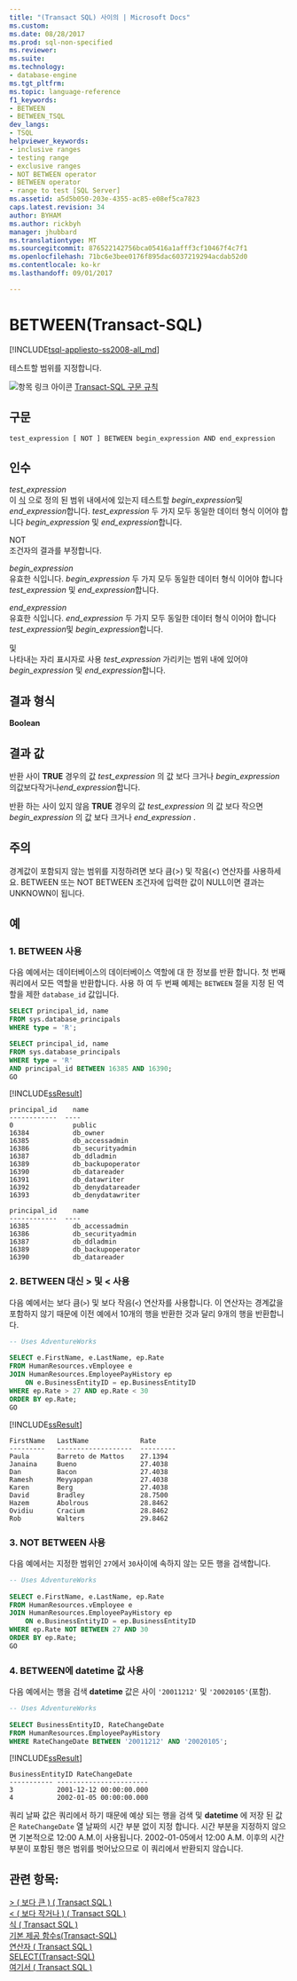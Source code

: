 ```yaml
---
title: "(Transact SQL) 사이의 | Microsoft Docs"
ms.custom: 
ms.date: 08/28/2017
ms.prod: sql-non-specified
ms.reviewer: 
ms.suite: 
ms.technology:
- database-engine
ms.tgt_pltfrm: 
ms.topic: language-reference
f1_keywords:
- BETWEEN
- BETWEEN_TSQL
dev_langs:
- TSQL
helpviewer_keywords:
- inclusive ranges
- testing range
- exclusive ranges
- NOT BETWEEN operator
- BETWEEN operator
- range to test [SQL Server]
ms.assetid: a5d5b050-203e-4355-ac85-e08ef5ca7823
caps.latest.revision: 34
author: BYHAM
ms.author: rickbyh
manager: jhubbard
ms.translationtype: MT
ms.sourcegitcommit: 876522142756bca05416a1afff3cf10467f4c7f1
ms.openlocfilehash: 71bc6e3bee0176f895dac6037219294acdab52d0
ms.contentlocale: ko-kr
ms.lasthandoff: 09/01/2017

---
```

# <a name="between-transact-sql"></a>BETWEEN(Transact-SQL)
[!INCLUDE[tsql-appliesto-ss2008-all_md](../../includes/tsql-appliesto-ss2008-all-md.md)]

  테스트할 범위를 지정합니다.  
  
 ![항목 링크 아이콘](../../database-engine/configure-windows/media/topic-link.gif "항목 링크 아이콘") [Transact-SQL 구문 규칙](../../t-sql/language-elements/transact-sql-syntax-conventions-transact-sql.md)  
  
## <a name="syntax"></a>구문  
  
```  
test_expression [ NOT ] BETWEEN begin_expression AND end_expression  
```  
  
## <a name="arguments"></a>인수  
 *test_expression*  
 이 [식](../../t-sql/language-elements/expressions-transact-sql.md) 으로 정의 된 범위 내에서에 있는지 테스트할 *begin_expression*및 *end_expression*합니다. *test_expression* 두 가지 모두 동일한 데이터 형식 이어야 합니다 *begin_expression* 및 *end_expression*합니다.  
  
 NOT  
 조건자의 결과를 부정합니다.  
  
 *begin_expression*  
 유효한 식입니다. *begin_expression* 두 가지 모두 동일한 데이터 형식 이어야 합니다 *test_expression* 및 *end_expression*합니다.  
  
 *end_expression*  
 유효한 식입니다. *end_expression* 두 가지 모두 동일한 데이터 형식 이어야 합니다 *test_expression*및 *begin_expression*합니다.  
  
 및  
 나타내는 자리 표시자로 사용 *test_expression* 가리키는 범위 내에 있어야 *begin_expression* 및 *end_expression*합니다.  
  
## <a name="result-types"></a>결과 형식  
 **Boolean**  
  
## <a name="result-value"></a>결과 값  
 반환 사이 **TRUE** 경우의 값 *test_expression* 의 값 보다 크거나 *begin_expression* 의값보다작거나*end_expression*합니다.  
  
 반환 하는 사이 있지 않음 **TRUE** 경우의 값 *test_expression* 의 값 보다 작으면 *begin_expression* 의 값 보다 크거나 *end_expression* .  
  
## <a name="remarks"></a>주의  
 경계값이 포함되지 않는 범위를 지정하려면 보다 큼(>) 및 작음(<) 연산자를 사용하세요.  BETWEEN 또는 NOT BETWEEN 조건자에 입력한 값이 NULL이면 결과는 UNKNOWN이 됩니다.  
  
## <a name="examples"></a>예  
  
### <a name="a-using-between"></a>1. BETWEEN 사용  
 다음 예에서는 데이터베이스의 데이터베이스 역할에 대 한 정보를 반환 합니다. 첫 번째 쿼리에서 모든 역할을 반환합니다. 사용 하 여 두 번째 예제는 `BETWEEN` 절을 지정 된 역할을 제한 `database_id` 값입니다.  
  
```sql  
SELECT principal_id, name 
FROM sys.database_principals
WHERE type = 'R';

SELECT principal_id, name 
FROM sys.database_principals
WHERE type = 'R'
AND principal_id BETWEEN 16385 AND 16390;
GO  
```  
  
 [!INCLUDE[ssResult](../../includes/ssresult-md.md)]   
```  
principal_id    name
------------  ---- 
0               public
16384           db_owner
16385           db_accessadmin
16386           db_securityadmin
16387           db_ddladmin
16389           db_backupoperator
16390           db_datareader
16391           db_datawriter
16392           db_denydatareader
16393           db_denydatawriter
```  
```  
principal_id    name
------------  ---- 
16385           db_accessadmin
16386           db_securityadmin
16387           db_ddladmin
16389           db_backupoperator
16390           db_datareader
```  
  
### <a name="b-using--and--instead-of-between"></a>2. BETWEEN 대신 > 및 < 사용  
 다음 예에서는 보다 큼(`>`) 및 보다 작음(`<`) 연산자를 사용합니다. 이 연산자는 경계값을 포함하지 않기 때문에 이전 예에서 10개의 행을 반환한 것과 달리 9개의 행을 반환합니다.  
  
```sql  
-- Uses AdventureWorks  
  
SELECT e.FirstName, e.LastName, ep.Rate  
FROM HumanResources.vEmployee e   
JOIN HumanResources.EmployeePayHistory ep   
    ON e.BusinessEntityID = ep.BusinessEntityID  
WHERE ep.Rate > 27 AND ep.Rate < 30  
ORDER BY ep.Rate;  
GO  
```  
  
 [!INCLUDE[ssResult](../../includes/ssresult-md.md)]  
  
 ```  
 FirstName   LastName             Rate  
 ---------   -------------------  ---------  
 Paula       Barreto de Mattos    27.1394  
 Janaina     Bueno                27.4038  
 Dan         Bacon                27.4038  
 Ramesh      Meyyappan            27.4038  
 Karen       Berg                 27.4038  
 David       Bradley              28.7500  
 Hazem       Abolrous             28.8462  
 Ovidiu      Cracium              28.8462  
 Rob         Walters              29.8462  
 ```    
  
### <a name="c-using-not-between"></a>3. NOT BETWEEN 사용  
 다음 예에서는 지정한 범위인 `27`에서 `30`사이에 속하지 않는 모든 행을 검색합니다.  
  
```sql  
-- Uses AdventureWorks  
  
SELECT e.FirstName, e.LastName, ep.Rate  
FROM HumanResources.vEmployee e   
JOIN HumanResources.EmployeePayHistory ep   
    ON e.BusinessEntityID = ep.BusinessEntityID  
WHERE ep.Rate NOT BETWEEN 27 AND 30  
ORDER BY ep.Rate;  
GO  
```  
  
### <a name="d-using-between-with-datetime-values"></a>4. BETWEEN에 datetime 값 사용  
 다음 예에서는 행을 검색 **datetime** 값은 사이 `'20011212'` 및 `'20020105'`(포함).  
  
```sql  
-- Uses AdventureWorks  
  
SELECT BusinessEntityID, RateChangeDate  
FROM HumanResources.EmployeePayHistory  
WHERE RateChangeDate BETWEEN '20011212' AND '20020105';  
```  
  
 [!INCLUDE[ssResult](../../includes/ssresult-md.md)]  
  
 ```  
 BusinessEntityID RateChangeDate  
 ----------- -----------------------  
 3           2001-12-12 00:00:00.000  
 4           2002-01-05 00:00:00.000  
 ```  
 
 쿼리 날짜 값은 쿼리에서 하기 때문에 예상 되는 행을 검색 및 **datetime** 에 저장 된 값은 `RateChangeDate` 열 날짜의 시간 부분 없이 지정 합니다. 시간 부분을 지정하지 않으면 기본적으로 12:00 A.M.이 사용됩니다. 2002-01-05에서 12:00 A.M. 이후의 시간 부분이 포함된 행은 범위를 벗어났으므로 이 쿼리에서 반환되지 않습니다.  
  
  
## <a name="see-also"></a>관련 항목:  
 [&#62; &#40; 보다 큰 &#41; &#40; Transact SQL &#41;](../../t-sql/language-elements/greater-than-transact-sql.md)   
 [&#60; &#40; 보다 작거나 &#41; &#40; Transact SQL &#41;](../../t-sql/language-elements/less-than-transact-sql.md)   
 [식 &#40; Transact SQL &#41;](../../t-sql/language-elements/expressions-transact-sql.md)   
 [기본 제공 함수s&#40;Transact-SQL&#41;](~/t-sql/functions/functions.md)   
 [연산자 &#40; Transact SQL &#41;](../../t-sql/language-elements/operators-transact-sql.md)   
 [SELECT&#40;Transact-SQL&#41;](../../t-sql/queries/select-transact-sql.md)   
 [여기서 &#40; Transact SQL &#41;](../../t-sql/queries/where-transact-sql.md)  
  
  



